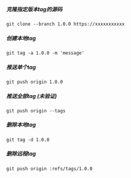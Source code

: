 ##### 克隆指定版本tag的源码
```shell
git clone --branch 1.0.0 https://xxxxxxxxxxx
```
##### 创建本地tag
```shell
git tag -a 1.0.0 -m 'message'
```
##### 推送单个tag
```shell
git push origin 1.0.0
```
##### 推送全部tag (未验证)
```shell
git push origin --tags
```
##### 删除本地tag
```shell
git tag -d 1.0.0
```
##### 删除远程tag
```shell
git push origin :refs/tags/1.0.0
```

